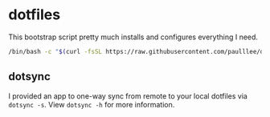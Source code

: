 # dotfiles

This bootstrap script pretty much installs and configures everything I need.

```bash
/bin/bash -c "$(curl -fsSL https://raw.githubusercontent.com/paulllee/dotfiles/main/bootstrap.sh)"
```

## dotsync

I provided an app to one-way sync from remote to your local dotfiles via `dotsync -s`. 
View `dotsync -h` for more information.

